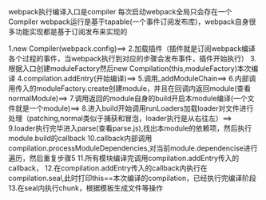 webpack执行编译入口是compiler
每次启动webpack全局只会存在一个Compiler
webpack运行是基于tapable(一个事件订阅发布库)，webpack自身很多功能实现都是基于订阅发布来实现的

1.new Compiler(webpack.config)==>
2.加载插件（插件就是订阅webpack编译各个过程的事件，当webpack执行到对应的步骤会发布事件，插件开始执行）
3.根据入口创建moduleFactory然后new Compilation(this,moduleFactory)本次编译
4.compilation.addEntry(开始编译)==>
5.调用_addModuleChain==>
6.内部调用传入的moduleFactory.create创建module，并且在回调内返回module(查看normalModule)==>
7.调用返回的module自身的build开启本module编译(一个文件就是一个module)==>
8.进入build开始调用runLoaders加载loader对文件进行处理（patching,normal类似于捕获和冒泡，loader执行是从右往左）==>
9.loader执行完毕进入parse(查看parse.js),找出本module的依赖项，然后执行module.build的callback
10.callback内部调用compilation.processModuleDependencies,对当前module.dependencise进行遍历，然后重复步骤5
11.所有模块编译完调用compilation.addEntry传入的callback，
12.在compilation.addEntry传入的callback内执行在compilation.seal,此时打印this==本次编译的compilation，已经执行完编译阶段
13.在seal内执行chunk，根据模板生成文件等操作
